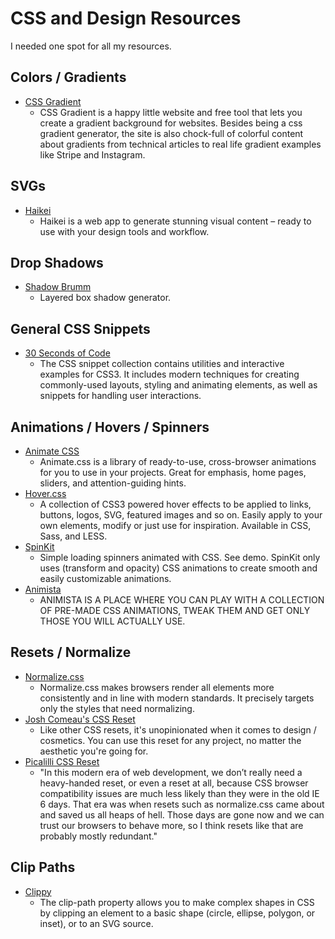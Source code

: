 # CSS and Design Resources
I needed one spot for all my resources.

## Colors / Gradients
  - [CSS Gradient](https://cssgradient.io/)
    - CSS Gradient is a happy little website and free tool that lets you create a gradient background for websites. Besides being a css gradient generator, the site is also chock-full of colorful content about gradients from technical articles to real life gradient examples like Stripe and Instagram.

## SVGs
  - [Haikei](https://haikei.app/)
    - Haikei is a web app to generate stunning visual content – ready to use with your design tools and workflow.

## Drop Shadows
  - [Shadow Brumm](https://shadows.brumm.af/)
    - Layered box shadow generator.

## General CSS Snippets
  - [30 Seconds of Code](https://www.30secondsofcode.org/css/p/1)
    - The CSS snippet collection contains utilities and interactive examples for CSS3. It includes modern techniques for creating commonly-used layouts, styling and animating elements, as well as snippets for handling user interactions.

## Animations / Hovers / Spinners
  - [Animate CSS](https://animate.style/)
    - Animate.css is a library of ready-to-use, cross-browser animations for you to use in your projects. Great for emphasis, home pages, sliders, and attention-guiding hints.
  - [Hover.css](http://ianlunn.github.io/Hover/)
    - A collection of CSS3 powered hover effects to be applied to links, buttons, logos, SVG, featured images and so on. Easily apply to your own elements, modify or just use for inspiration. Available in CSS, Sass, and LESS.
  - [SpinKit](https://tobiasahlin.com/spinkit/)
    - Simple loading spinners animated with CSS. See demo. SpinKit only uses (transform and opacity) CSS animations to create smooth and easily customizable animations.
  - [Animista](https://animista.net/)
    - ANIMISTA IS A PLACE WHERE YOU CAN PLAY WITH A COLLECTION OF PRE-MADE CSS ANIMATIONS, TWEAK THEM AND GET ONLY THOSE YOU WILL ACTUALLY USE.

## Resets / Normalize
  - [Normalize.css](https://necolas.github.io/normalize.css/)
    - Normalize.css makes browsers render all elements more consistently and in line with modern standards. It precisely targets only the styles that need normalizing.
  - [Josh Comeau's CSS Reset](https://www.joshwcomeau.com/css/custom-css-reset/)
    - Like other CSS resets, it's unopinionated when it comes to design / cosmetics. You can use this reset for any project, no matter the aesthetic you're going for.
  - [Picalilli CSS Reset](https://piccalil.li/blog/a-modern-css-reset/)
    - "In this modern era of web development, we don’t really need a heavy-handed reset, or even a reset at all, because CSS browser compatibility issues are much less likely than they were in the old IE 6 days. That era was when resets such as normalize.css came about and saved us all heaps of hell. Those days are gone now and we can trust our browsers to behave more, so I think resets like that are probably mostly redundant."

## Clip Paths
  - [Clippy](https://bennettfeely.com/clippy/)
    - The clip-path property allows you to make complex shapes in CSS by clipping an element to a basic shape (circle, ellipse, polygon, or inset), or to an SVG source.
